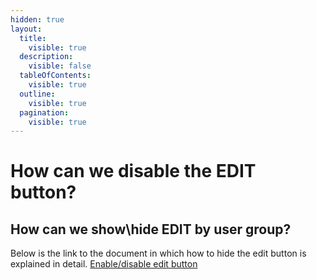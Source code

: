 ```yaml
---
hidden: true
layout:
  title:
    visible: true
  description:
    visible: false
  tableOfContents:
    visible: true
  outline:
    visible: true
  pagination:
    visible: true
---
```


# How can we disable the EDIT button?

## **How can we show\hide EDIT by user group?**

Below is the link to the document in which how to hide the edit button is explained in detail. [Enable/disable edit button](https://docs.vitaracharts.com/customization/disableEditButton.html)
